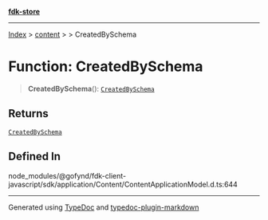 [**fdk-store**](../../../README.md)
***

[Index](../../../API.md) > [content](../../README.md) > [<internal>](../README.md) > CreatedBySchema

# Function: CreatedBySchema

> **CreatedBySchema**(): [`CreatedBySchema`](../type-aliases/type-alias.CreatedBySchema.md)

## Returns

[`CreatedBySchema`](../type-aliases/type-alias.CreatedBySchema.md)

## Defined In

node\_modules/@gofynd/fdk-client-javascript/sdk/application/Content/ContentApplicationModel.d.ts:644

***
Generated using [TypeDoc](https://typedoc.org/) and [typedoc-plugin-markdown](https://www.npmjs.com/package/typedoc-plugin-markdown)
